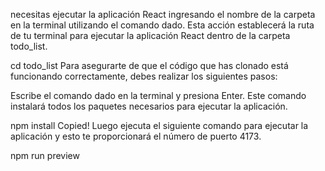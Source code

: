 necesitas ejecutar la aplicación React ingresando el nombre de la carpeta en la terminal utilizando el comando dado. Esta acción establecerá la ruta de tu terminal para ejecutar la aplicación React dentro de la carpeta todo_list.

cd todo_list
Para asegurarte de que el código que has clonado está funcionando correctamente, debes realizar los siguientes pasos:

Escribe el comando dado en la terminal y presiona Enter. Este comando instalará todos los paquetes necesarios para ejecutar la aplicación.

npm install
Copied!
Luego ejecuta el siguiente comando para ejecutar la aplicación y esto te proporcionará el número de puerto 4173.

npm run preview
